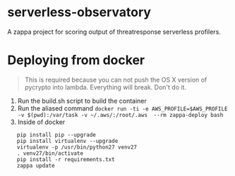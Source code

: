 # serverless-observatory
A zappa project for scoring output of threatresponse serverless profilers.


# Deploying from docker

> This is required because you can not push the OS X version of pycrypto into lambda.
Everything will break.  Don't do it.

1. Run the build.sh script to build the container
2. Run the aliased command `docker run -ti -e AWS_PROFILE=$AWS_PROFILE -v $(pwd):/var/task -v ~/.aws/:/root/.aws  --rm zappa-deploy bash`
3. Inside of docker

```
   pip install pip --upgrade
   pip install virtualenv --upgrade
   virtualenv -p /usr/bin/python27 venv27
   . venv27/bin/activate
   pip install -r requirements.txt
   zappa update
```
